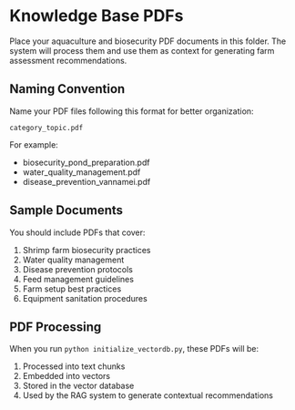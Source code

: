 # Knowledge Base PDFs

Place your aquaculture and biosecurity PDF documents in this folder. The system will process them and use them as context for generating farm assessment recommendations.

## Naming Convention

Name your PDF files following this format for better organization:

```
category_topic.pdf
```

For example:

- biosecurity_pond_preparation.pdf
- water_quality_management.pdf
- disease_prevention_vannamei.pdf

## Sample Documents

You should include PDFs that cover:

1. Shrimp farm biosecurity practices
2. Water quality management
3. Disease prevention protocols
4. Feed management guidelines
5. Farm setup best practices
6. Equipment sanitation procedures

## PDF Processing

When you run `python initialize_vectordb.py`, these PDFs will be:

1. Processed into text chunks
2. Embedded into vectors
3. Stored in the vector database
4. Used by the RAG system to generate contextual recommendations
